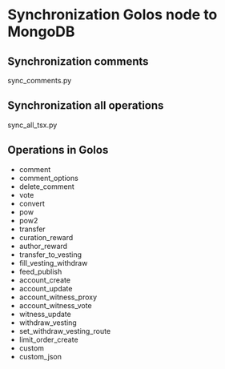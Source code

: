 # Synchronization Golos node to MongoDB

## Synchronization comments
sync_comments.py
## Synchronization all operations
sync_all_tsx.py
## Operations in Golos
- comment
- comment_options
- delete_comment
- vote
- convert
- pow
- pow2
- transfer
- curation_reward
- author_reward
- transfer_to_vesting
- fill_vesting_withdraw
- feed_publish
- account_create
- account_update
- account_witness_proxy
- account_witness_vote
- witness_update
- withdraw_vesting
- set_withdraw_vesting_route
- limit_order_create
- custom
- custom_json
